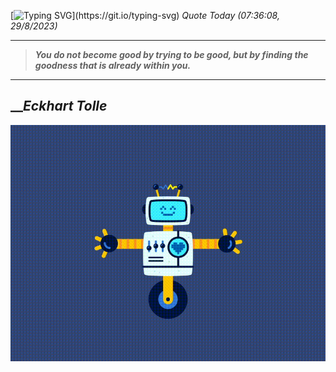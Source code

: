 [![Typing SVG](https://readme-typing-svg.herokuapp.com?font=Press+Start+2P&color=C2F784&size=35&width=900&height=100&lines=Hello+World%2C+I'm+Hung+!)](https://git.io/typing-svg) 
_Quote Today (07:36:08, 29/8/2023)_
___
>**_You do not become good by trying to be good, but by finding the goodness that is already within you._**
___

## __**_Eckhart Tolle_**

![RobotDance](src/assets/images/robot-dancing-dribble.gif?style=center)

